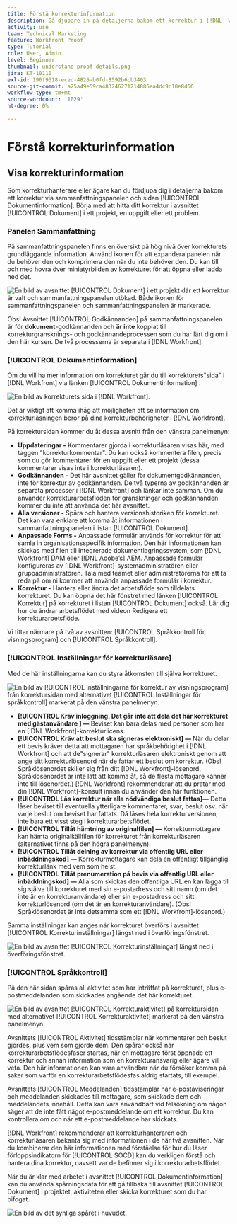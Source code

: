 ```yaml
---
title: Förstå korrekturinformation
description: Gå djupare in på detaljerna bakom ett korrektur i [!DNL  Workfront] genom sammanfattningspanelen och sidan [!UICONTROL Dokumentinformation].
activity: use
team: Technical Marketing
feature: Workfront Proof
type: Tutorial
role: User, Admin
level: Beginner
thumbnail: understand-proof-details.png
jira: KT-10110
exl-id: 196f9318-eced-4825-b0fd-8592b6cb3403
source-git-commit: a25a49e59ca483246271214886ea4dc9c10e8d66
workflow-type: tm+mt
source-wordcount: '1029'
ht-degree: 0%

---
```


# Förstå korrekturinformation

## Visa korrekturinformation

Som korrekturhanterare eller ägare kan du fördjupa dig i detaljerna bakom ett korrektur via sammanfattningspanelen och sidan [!UICONTROL Dokumentinformation]. Börja med att hitta ditt korrektur i avsnittet [!UICONTROL Dokument] i ett projekt, en uppgift eller ett problem.

### Panelen Sammanfattning

På sammanfattningspanelen finns en översikt på hög nivå över korrekturets grundläggande information. Använd ikonen för att expandera panelen när du behöver den och komprimera den när du inte behöver den. Du kan till och med hovra över miniatyrbilden av korrekturet för att öppna eller ladda ned det.

![En bild av avsnittet [!UICONTROL Dokument] i ett projekt där ett korrektur är valt och sammanfattningspanelen utökad. Både ikonen för sammanfattningspanelen och sammanfattningspanelen är markerade.](assets/document-summary.png)

Obs! Avsnittet [!UICONTROL Godkännanden] på sammanfattningspanelen är för **dokument**-godkännanden och **är inte** kopplat till korrekturgransknings- och godkännandeprocessen som du har lärt dig om i den här kursen. De två processerna är separata i [!DNL Workfront].

### [!UICONTROL Dokumentinformation]

Om du vill ha mer information om korrekturet går du till korrekturets&quot;sida&quot; i [!DNL Workfront] via länken [!UICONTROL Dokumentinformation] .

![En bild av korrekturets sida i [!DNL  Workfront].](assets/document-details.png)

Det är viktigt att komma ihåg att möjligheten att se information om korrekturläsningen beror på dina korrekturbehörigheter i [!DNL Workfront].

På korrektursidan kommer du åt dessa avsnitt från den vänstra panelmenyn:

* **Uppdateringar -** Kommentarer gjorda i korrekturläsaren visas här, med taggen &quot;korrekturkommentar&quot;. Du kan också kommentera filen, precis som du gör kommentarer för en uppgift eller ett projekt (dessa kommentarer visas inte i korrekturläsaren).
* **Godkännanden -** Det här avsnittet gäller för dokumentgodkännanden, inte för korrektur av godkännanden. De två typerna av godkännanden är separata processer i [!DNL Workfront] och länkar inte samman. Om du använder korrekturarbetsflöden för granskningar och godkännanden kommer du inte att använda det här avsnittet.
* **Alla versioner -** Spåra och hantera versionshistoriken för korrekturet. Det kan vara enklare att komma åt informationen i sammanfattningspanelen i listan [!UICONTROL Dokument].
* **Anpassade Forms -** Anpassade formulär används för korrektur för att samla in organisationsspecifik information. Den här informationen kan skickas med filen till integrerade dokumentlagringssystem, som [!DNL Workfront] DAM eller [!DNL Adobe’s] AEM. Anpassade formulär konfigureras av [!DNL Workfront]-systemadministratören eller gruppadministratören. Tala med teamet eller administratörerna för att ta reda på om ni kommer att använda anpassade formulär i korrektur.
* **Korrektur -** Hantera eller ändra det arbetsflöde som tilldelats korrekturet. Du kan öppna det här fönstret med länken [!UICONTROL Korrektur] på korrekturet i listan [!UICONTROL Dokument] också. Lär dig hur du ändrar arbetsflödet med videon Redigera ett korrekturarbetsflöde.

Vi tittar närmare på två av avsnitten: [!UICONTROL Språkkontroll för visningsprogram] och [!UICONTROL Språkkontroll].

### [!UICONTROL Inställningar för korrekturläsare]

Med de här inställningarna kan du styra åtkomsten till själva korrekturet.

![En bild av [!UICONTROL inställningarna för korrektur av visningsprogram] från korrektursidan med alternativet [!UICONTROL Inställningar för språkkontroll] markerat på den vänstra panelmenyn.](assets/proofing-settings-on-details-page.png)

* **[!UICONTROL Kräv inloggning. Det går inte att dela det här korrekturet med gästanvändare ] —** Beviset kan bara delas med personer som har en [!DNL Workfront]-korrekturlicens.
* **[!UICONTROL Kräv att beslut ska signeras elektroniskt] —** När du delar ett bevis kräver detta att mottagaren har språkbehörighet i [!DNL Workfront] och att de&quot;signerar&quot; korrekturläsaren elektroniskt genom att ange sitt korrekturlösenord när de fattar ett beslut om korrektur. (Obs! Språklösenordet skiljer sig från ditt [!DNL Workfront]-lösenord. Språklösenordet är inte lätt att komma åt, så de flesta mottagare känner inte till lösenordet.) [!DNL Workfront] rekommenderar att du pratar med din [!DNL Workfront]-konsult innan du använder den här funktionen.
* **[!UICONTROL Lås korrektur när alla nödvändiga beslut fattas]—** Detta låser beviset till eventuella ytterligare kommentarer, svar, beslut osv. när varje beslut om beviset har fattats. Då låses hela korrekturversionen, inte bara ett visst steg i korrekturarbetsflödet.
* **[!UICONTROL Tillåt hämtning av originalfilen] —** Korrekturmottagare kan hämta originalkällfilen för korrekturet från korrekturläsaren (alternativet finns på den högra panelmenyn).
* **[!UICONTROL Tillåt delning av korrektur via offentlig URL eller inbäddningskod] —** Korrekturmottagare kan dela en offentligt tillgänglig korrekturlänk med vem som helst.
* **[!UICONTROL Tillåt prenumeration på bevis via offentlig URL eller inbäddningskod] —** Alla som skickas den offentliga URL:en kan lägga till sig själva till korrekturet med sin e-postadress och sitt namn (om det inte är en korrekturanvändare) eller sin e-postadress och sitt korrekturlösenord (om det är en korrekturanvändare). (Obs! Språklösenordet är inte detsamma som ett [!DNL Workfront]-lösenord.)

Samma inställningar kan anges när korrekturet överförs i avsnittet [!UICONTROL Korrekturinställningar] längst ned i överföringsfönstret.

![En bild av avsnittet [!UICONTROL Korrekturinställningar] längst ned i överföringsfönstret.](assets/proof-settings-on-upload-page.png)

### [!UICONTROL Språkkontroll]

På den här sidan spåras all aktivitet som har inträffat på korrekturet, plus e-postmeddelanden som skickades angående det här korrekturet.

![En bild av avsnittet [!UICONTROL Korrekturaktivitet] på korrektursidan med alternativet [!UICONTROL Korrekturaktivitet] markerat på den vänstra panelmenyn.](assets/proofing-activity-in-details.png)

Avsnittets [!UICONTROL Aktivitet] tidsstämplar när kommentarer och beslut gjordes, plus vem som gjorde dem. Den spårar också när korrekturarbetsflödesfaser startas, när en mottagare först öppnade ett korrektur och annan information som en korrekturansvarig eller ägare vill veta. Den här informationen kan vara användbar när du försöker komma på saker som varför en korrekturarbetsflödesfas aldrig startats, till exempel.

Avsnittets [!UICONTROL Meddelanden] tidsstämplar när e-postaviseringar och meddelanden skickades till mottagare, som skickade dem och meddelandets innehåll. Detta kan vara användbart vid felsökning om någon säger att de inte fått något e-postmeddelande om ett korrektur. Du kan kontrollera om och när ett e-postmeddelande har skickats.

[!DNL Workfront] rekommenderar att korrekturhanteraren och korrekturläsaren bekanta sig med informationen i de här två avsnitten. När du kombinerar den här informationen med förståelse för hur du läser förloppsindikatorn för [!UICONTROL SOCD] kan du verkligen förstå och hantera dina korrektur, oavsett var de befinner sig i korrekturarbetsflödet.

När du är klar med arbetet i avsnittet [!UICONTROL Dokumentinformation] kan du använda spårningsdata för att gå tillbaka till avsnittet [!UICONTROL Dokument] i projektet, aktiviteten eller skicka korrekturet som du har bifogat.

![En bild av det synliga spåret i huvudet.](assets/proof-breadcrumb.png)

<!--
#### Learn more
* [!UICONTROL Document details] overview
* Add a custom form to a document
* Request document approvals
* Summary for documents overview
* View activity on a proof within [!DNL Workfront]
-->
